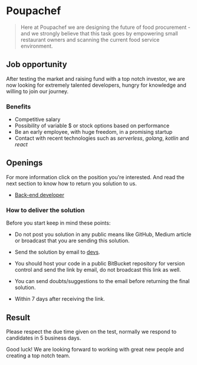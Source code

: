 # Poupachef

> Here at Poupachef we are designing the future of food procurement - and
we strongly believe that this task goes by empowering small restaurant
owners and scanning the current food service environment.


## Job opportunity

After testing the market and raising fund with a top notch investor, we
are now looking for extremely talented developers, hungry for knowledge
and willing to join our journey.


### Benefits

 - Competitive salary
 - Possibility of variable $ or stock options based on performance
 - Be an early employee, with huge freedom, in a promising startup
 - Contact with recent technologies such as *serverless*, *golang*, 
 *kotlin* and *react*


## Openings

For more information click on the position you're interested. And read
the next section to know how to return you solution to us.

- [Back-end developer](back-end-developer.md)


### How to deliver the solution

Before you start keep in mind these points:

- Do not post you solution in any public means like GitHub, Medium
article or broadcast that you are sending this solution.

- Send the solution by email to [devs](mailto:devs@poupachef.com.br).

- You should host your code in a public BitBucket repository for version
control and send the link by email, do not broadcast this link as well.

- You can send doubts/suggestions to the email before returning the final
solution.

- Within 7 days after receiving the link.

## Result

Please respect the due time given on the test, normally we respond to
candidates in 5 business days.

Good luck! We are looking forward to working with great new people and
creating a top notch team.

